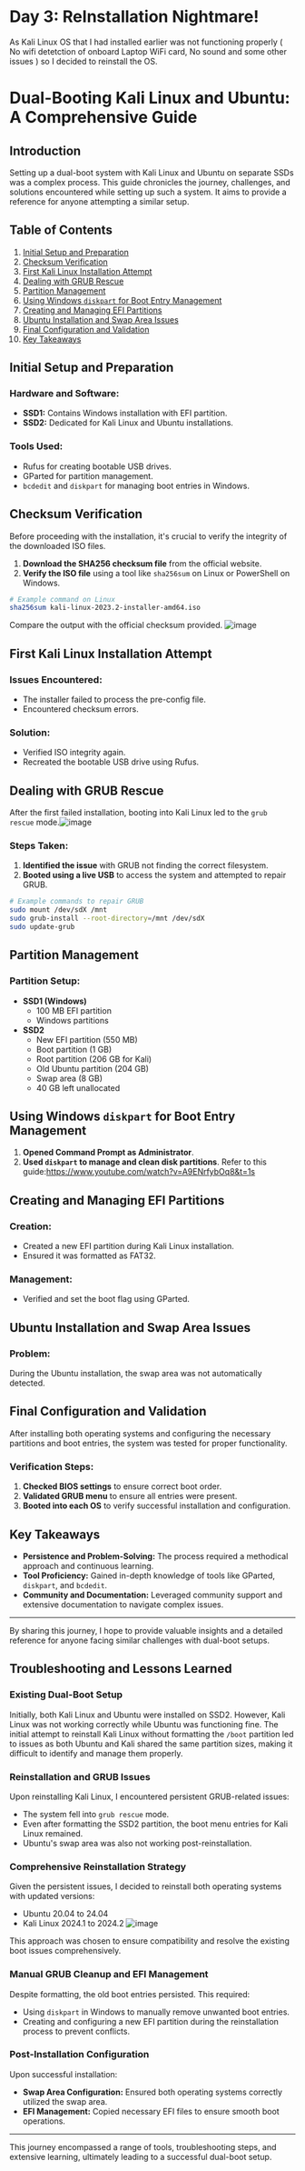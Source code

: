 # Day 3: ReInstallation Nightmare!

As Kali Linux OS that I had installed earlier was not functioning properly ( No wifi detetction of onboard Laptop WiFi card, No sound and some other issues ) so I decided to reinstall the OS. 

# Dual-Booting Kali Linux and Ubuntu: A Comprehensive Guide

## Introduction

Setting up a dual-boot system with Kali Linux and Ubuntu on separate SSDs was a complex process. This guide chronicles the journey, challenges, and solutions encountered while setting up such a system. It aims to provide a reference for anyone attempting a similar setup.

## Table of Contents
1. [Initial Setup and Preparation](#initial-setup-and-preparation)
2. [Checksum Verification](#checksum-verification)
3. [First Kali Linux Installation Attempt](#first-kali-linux-installation-attempt)
4. [Dealing with GRUB Rescue](#dealing-with-grub-rescue)
5. [Partition Management](#partition-management)
6. [Using Windows `diskpart` for Boot Entry Management](#using-windows-diskpart-for-boot-entry-management)
7. [Creating and Managing EFI Partitions](#creating-and-managing-efi-partitions)
8. [Ubuntu Installation and Swap Area Issues](#ubuntu-installation-and-swap-area-issues)
9. [Final Configuration and Validation](#final-configuration-and-validation)
10. [Key Takeaways](#key-takeaways)

## Initial Setup and Preparation

### Hardware and Software:
- **SSD1:** Contains Windows installation with EFI partition.
- **SSD2:** Dedicated for Kali Linux and Ubuntu installations.

### Tools Used:
- Rufus for creating bootable USB drives.
- GParted for partition management.
- `bcdedit` and `diskpart` for managing boot entries in Windows.

## Checksum Verification

Before proceeding with the installation, it's crucial to verify the integrity of the downloaded ISO files.

1. **Download the SHA256 checksum file** from the official website.
2. **Verify the ISO file** using a tool like `sha256sum` on Linux or PowerShell on Windows.

```sh
# Example command on Linux
sha256sum kali-linux-2023.2-installer-amd64.iso
```

Compare the output with the official checksum provided.
![image](https://github.com/jerrinmg/30day/assets/166682032/7f9b0fab-6569-478c-b656-8dffd4a8767b)

## First Kali Linux Installation Attempt

### Issues Encountered:
- The installer failed to process the pre-config file.
- Encountered checksum errors.

### Solution:
- Verified ISO integrity again.
- Recreated the bootable USB drive using Rufus.

## Dealing with GRUB Rescue

After the first failed installation, booting into Kali Linux led to the `grub rescue` mode.![image](https://github.com/jerrinmg/30day/assets/166682032/15d22ee6-7aca-4f2d-ab6a-edbef774d2bb)


### Steps Taken:
1. **Identified the issue** with GRUB not finding the correct filesystem.
2. **Booted using a live USB** to access the system and attempted to repair GRUB.

```sh
# Example commands to repair GRUB
sudo mount /dev/sdX /mnt
sudo grub-install --root-directory=/mnt /dev/sdX
sudo update-grub
```

## Partition Management

### Partition Setup:
- **SSD1 (Windows)**
  - 100 MB EFI partition
  - Windows partitions
- **SSD2**
  - New EFI partition (550 MB)
  - Boot partition (1 GB)
  - Root partition (206 GB for Kali)
  - Old Ubuntu partition (204 GB)
  - Swap area (8 GB)
  - 40 GB left unallocated

## Using Windows `diskpart` for Boot Entry Management

1. **Opened Command Prompt as Administrator**.
2. **Used `diskpart` to manage and clean disk partitions**.
Refer to this guide:https://www.youtube.com/watch?v=A9ENrfybOq8&t=1s

## Creating and Managing EFI Partitions

### Creation:
- Created a new EFI partition during Kali Linux installation.
- Ensured it was formatted as FAT32.

### Management:
- Verified and set the boot flag using GParted.

## Ubuntu Installation and Swap Area Issues

### Problem:
During the Ubuntu installation, the swap area was not automatically detected.

## Final Configuration and Validation

After installing both operating systems and configuring the necessary partitions and boot entries, the system was tested for proper functionality.

### Verification Steps:
1. **Checked BIOS settings** to ensure correct boot order.
2. **Validated GRUB menu** to ensure all entries were present.
3. **Booted into each OS** to verify successful installation and configuration.

## Key Takeaways

- **Persistence and Problem-Solving:** The process required a methodical approach and continuous learning.
- **Tool Proficiency:** Gained in-depth knowledge of tools like GParted, `diskpart`, and `bcdedit`.
- **Community and Documentation:** Leveraged community support and extensive documentation to navigate complex issues.

---

By sharing this journey, I hope to provide valuable insights and a detailed reference for anyone facing similar challenges with dual-boot setups.

## Troubleshooting and Lessons Learned

### Existing Dual-Boot Setup

Initially, both Kali Linux and Ubuntu were installed on SSD2. However, Kali Linux was not working correctly while Ubuntu was functioning fine. The initial attempt to reinstall Kali Linux without formatting the `/boot` partition led to issues as both Ubuntu and Kali shared the same partition sizes, making it difficult to identify and manage them properly.

### Reinstallation and GRUB Issues

Upon reinstalling Kali Linux, I encountered persistent GRUB-related issues:
- The system fell into `grub rescue` mode.
- Even after formatting the SSD2 partition, the boot menu entries for Kali Linux remained.
- Ubuntu's swap area was also not working post-reinstallation.

### Comprehensive Reinstallation Strategy

Given the persistent issues, I decided to reinstall both operating systems with updated versions:
- Ubuntu 20.04 to 24.04
- Kali Linux 2024.1 to 2024.2
![image](https://github.com/jerrinmg/30day/assets/166682032/43e82748-4418-4f95-8d12-e5381aca49e4)

This approach was chosen to ensure compatibility and resolve the existing boot issues comprehensively.

### Manual GRUB Cleanup and EFI Management

Despite formatting, the old boot entries persisted. This required:
- Using `diskpart` in Windows to manually remove unwanted boot entries.
- Creating and configuring a new EFI partition during the reinstallation process to prevent conflicts.

### Post-Installation Configuration

Upon successful installation:
- **Swap Area Configuration:** Ensured both operating systems correctly utilized the swap area.
- **EFI Management:** Copied necessary EFI files to ensure smooth boot operations.

---

This journey encompassed a range of tools, troubleshooting steps, and extensive learning, ultimately leading to a successful dual-boot setup. 
